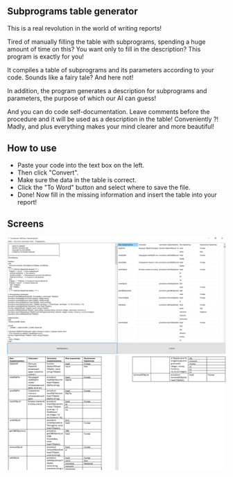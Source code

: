 Subprograms table generator
--------------------
This is a real revolution in the world of writing reports!

Tired of manually filling the table with subprograms, spending a huge amount of time on this? You want only to fill in the description? This program is exactly for you!

It compiles a table of subprograms and its parameters according to your code. Sounds like a fairy tale? And here not!

In addition, the program generates a description for subprograms and parameters, the purpose of which our AI can guess!

And you can do code self-documentation. Leave comments before the procedure and it will be used as a description in the table! Conveniently ?! Madly, and plus everything makes your mind clearer and more beautiful!

How to use
--------------------
+ Paste your code into the text box on the left. 
+ Then click "Convert". 
+ Make sure the data in the table is correct. 
+ Click the "To Word" button and select where to save the file.
+ Done! Now fill in the missing information and insert the table into your report!

Screens
--------------------
![Screen 1](https://github.com/N1ghtF1re/Subprograms-table-generator/blob/master/screens/1.PNG)
![Screen 2](https://github.com/N1ghtF1re/Subprograms-table-generator/blob/master/screens/2.PNG)
